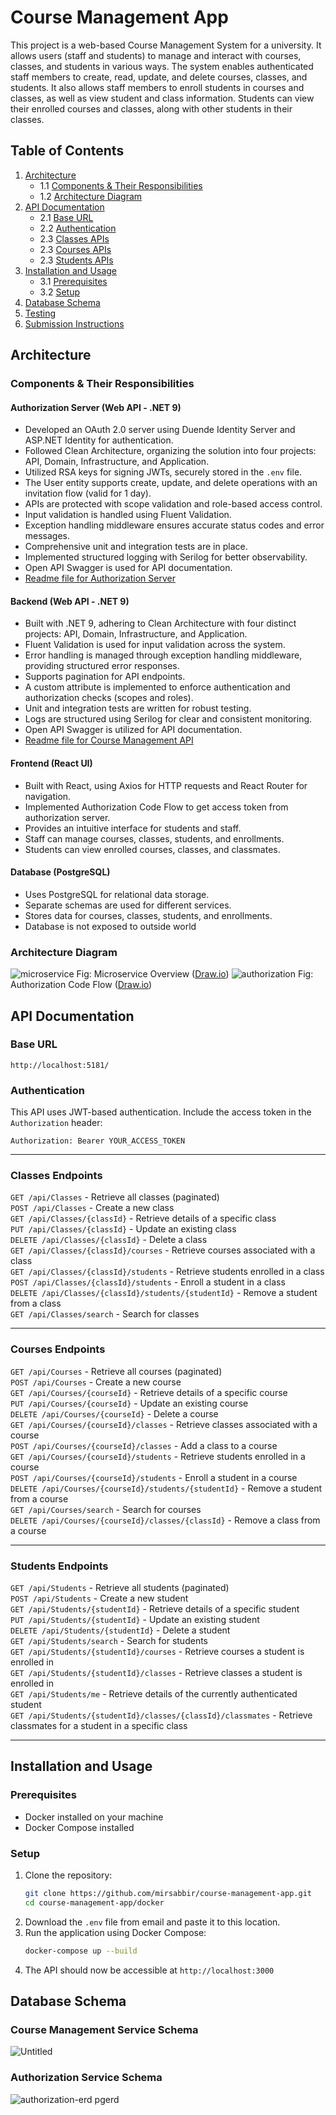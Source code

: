 # Course Management App
This project is a web-based Course Management System for a university. It allows users (staff and students) to manage and interact with courses, classes, and students in various ways. The system enables authenticated staff members to create, read, update, and delete courses, classes, and students. It also allows staff members to enroll students in courses and classes, as well as view student and class information. Students can view their enrolled courses and classes, along with other students in their classes.

## Table of Contents

1. [Architecture](#architecture)
   - 1.1 [Components & Their Responsibilities](#components--their-responsibilities)
   - 1.2 [Architecture Diagram](#architecture-diagram)
2. [API Documentation](#api-documentation)
   - 2.1 [Base URL](#base-url)
   - 2.2 [Authentication](#authentication)
   - 2.3 [Classes APIs](#classes-endpoints)
   - 2.3 [Courses APIs](#courses-endpoints)
   - 2.3 [Students APIs](#students-endpoints)
3. [Installation and Usage](#installation-and-usage)
   - 3.1 [Prerequisites](#prerequisites)
   - 3.2 [Setup](#setup)
7. [Database Schema](#database-schema)
8. [Testing](#testing)
9. [Submission Instructions](#submission-instructions)

## Architecture
### Components & Their Responsibilities
#### Authorization Server (Web API - .NET 9)
- Developed an OAuth 2.0 server using Duende Identity Server and ASP.NET Identity for authentication.
- Followed Clean Architecture, organizing the solution into four projects: API, Domain, Infrastructure, and Application.
- Utilized RSA keys for signing JWTs, securely stored in the `.env` file.
- The User entity supports create, update, and delete operations with an invitation flow (valid for 1 day).
- APIs are protected with scope validation and role-based access control.
- Input validation is handled using Fluent Validation.
- Exception handling middleware ensures accurate status codes and error messages.
- Comprehensive unit and integration tests are in place.
- Implemented structured logging with Serilog for better observability.
- Open API Swagger is used for API documentation.
- [Readme file for Authorization Server](https://github.com/mirsabbir/course-management-app/blob/main/backend/services/Authorization/README.md)
#### Backend (Web API - .NET 9)
- Built with .NET 9, adhering to Clean Architecture with four distinct projects: API, Domain, Infrastructure, and Application.
- Fluent Validation is used for input validation across the system.
- Error handling is managed through exception handling middleware, providing structured error responses.
- Supports pagination for API endpoints.
- A custom attribute is implemented to enforce authentication and authorization checks (scopes and roles).
- Unit and integration tests are written for robust testing.
- Logs are structured using Serilog for clear and consistent monitoring.
- Open API Swagger is utilized for API documentation.
- [Readme file for Course Management API](https://github.com/mirsabbir/course-management-app/blob/main/backend/services/CourseManagement/README.md)
#### Frontend (React UI)
- Built with React, using Axios for HTTP requests and React Router for navigation.
- Implemented Authorization Code Flow to get access token from authorization server.
- Provides an intuitive interface for students and staff.
- Staff can manage courses, classes, students, and enrollments.
- Students can view enrolled courses, classes, and classmates.
#### Database (PostgreSQL)
- Uses PostgreSQL for relational data storage.
- Separate schemas are used for different services.
- Stores data for courses, classes, students, and enrollments.
- Database is not exposed to outside world
### Architecture Diagram
![microservice](https://github.com/user-attachments/assets/0c523b63-ac0f-48d1-a82f-24c914492b7b)
Fig: Microservice Overview ([Draw.io](https://github.com/mirsabbir/course-management-app/blob/main/docs/authorization.drawio))
![authorization](https://github.com/user-attachments/assets/bcb1f345-b2bf-4b7a-9436-6d0cab2c6b06)
Fig: Authorization Code Flow ([Draw.io](https://github.com/mirsabbir/course-management-app/blob/main/docs/microservice.drawio))

## API Documentation

### Base URL
```
http://localhost:5181/
```

### Authentication
This API uses JWT-based authentication. Include the access token in the `Authorization` header:
```
Authorization: Bearer YOUR_ACCESS_TOKEN
```

---

### Classes Endpoints
`GET /api/Classes` - Retrieve all classes (paginated)  
`POST /api/Classes` - Create a new class  
`GET /api/Classes/{classId}` - Retrieve details of a specific class  
`PUT /api/Classes/{classId}` - Update an existing class  
`DELETE /api/Classes/{classId}` - Delete a class  
`GET /api/Classes/{classId}/courses` - Retrieve courses associated with a class  
`GET /api/Classes/{classId}/students` - Retrieve students enrolled in a class  
`POST /api/Classes/{classId}/students` - Enroll a student in a class  
`DELETE /api/Classes/{classId}/students/{studentId}` - Remove a student from a class  
`GET /api/Classes/search` - Search for classes  

---

### Courses Endpoints
`GET /api/Courses` - Retrieve all courses (paginated)  
`POST /api/Courses` - Create a new course  
`GET /api/Courses/{courseId}` - Retrieve details of a specific course  
`PUT /api/Courses/{courseId}` - Update an existing course  
`DELETE /api/Courses/{courseId}` - Delete a course  
`GET /api/Courses/{courseId}/classes` - Retrieve classes associated with a course  
`POST /api/Courses/{courseId}/classes` - Add a class to a course  
`GET /api/Courses/{courseId}/students` - Retrieve students enrolled in a course  
`POST /api/Courses/{courseId}/students` - Enroll a student in a course  
`DELETE /api/Courses/{courseId}/students/{studentId}` - Remove a student from a course  
`GET /api/Courses/search` - Search for courses  
`DELETE /api/Courses/{courseId}/classes/{classId}` - Remove a class from a course  

---

### Students Endpoints
`GET /api/Students` - Retrieve all students (paginated)  
`POST /api/Students` - Create a new student  
`GET /api/Students/{studentId}` - Retrieve details of a specific student  
`PUT /api/Students/{studentId}` - Update an existing student  
`DELETE /api/Students/{studentId}` - Delete a student  
`GET /api/Students/search` - Search for students  
`GET /api/Students/{studentId}/courses` - Retrieve courses a student is enrolled in  
`GET /api/Students/{studentId}/classes` - Retrieve classes a student is enrolled in  
`GET /api/Students/me` - Retrieve details of the currently authenticated student  
`GET /api/Students/{studentId}/classes/{classId}/classmates` - Retrieve classmates for a student in a specific class  

---
## Installation and Usage
### Prerequisites
- Docker installed on your machine
- Docker Compose installed

### Setup
1. Clone the repository:
   ```sh
   git clone https://github.com/mirsabbir/course-management-app.git
   cd course-management-app/docker
   ```
2. Download the `.env` file from email and paste it to this location.
3. Run the application using Docker Compose:
   ```sh
   docker-compose up --build
   ```
4. The API should now be accessible at `http://localhost:3000`

## Database Schema
### Course Management Service Schema
![Untitled](https://github.com/user-attachments/assets/a1caf7e4-c57f-4d70-8f86-1a73f4d32362)

### Authorization Service Schema
![authorization-erd pgerd](https://github.com/user-attachments/assets/ab70e47d-9b14-4100-a169-c5c1a46d7bc1)



